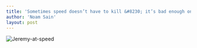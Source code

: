 ```yaml
---
title: 'Sometimes speed doesn’t have to kill &#8230; it’s bad enough on its own'
author: 'Noam Sain'
layout: post
---
```


![Jeremy-at-speed](/_assets/img/2013/06/Jeremy-at-speed.png)